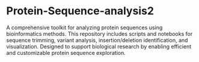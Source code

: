 # Protein-Sequence-analysis2
A comprehensive toolkit for analyzing protein sequences using bioinformatics methods. This repository includes scripts and notebooks for sequence trimming, variant analysis, insertion/deletion identification, and visualization. Designed to support biological research by enabling efficient and customizable protein sequence exploration.

